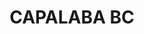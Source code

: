 ---
lastmod: '2025-04-06T06:05:21+00:00'
latitude: -27.568178
layout: suburb
longitude: 153.207096
postcode: '4157'
state: QLD
title: CAPALABA BC
url: /qld/capalaba-bc/
---